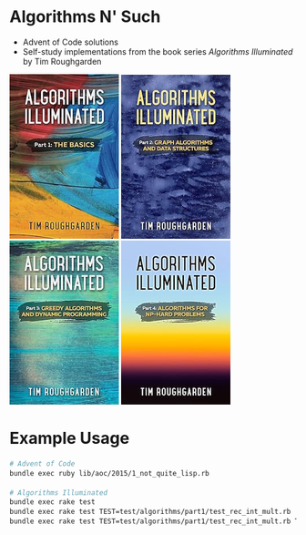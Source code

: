 # Algorithms N' Such

* Advent of Code solutions
* Self-study implementations from the book series _Algorithms Illuminated_ by Tim Roughgarden

![book1](./lib/book1.jpg)
![book2](./lib/book2.jpg)
![book3](./lib/book3.jpg)
![book4](./lib/book4.jpg)

# Example Usage

```bash
# Advent of Code
bundle exec ruby lib/aoc/2015/1_not_quite_lisp.rb

# Algorithms Illuminated
bundle exec rake test
bundle exec rake test TEST=test/algorithms/part1/test_rec_int_mult.rb
bundle exec rake test TEST=test/algorithms/part1/test_rec_int_mult.rb TESTOPS="--name=test_rect_int_mult"
```

